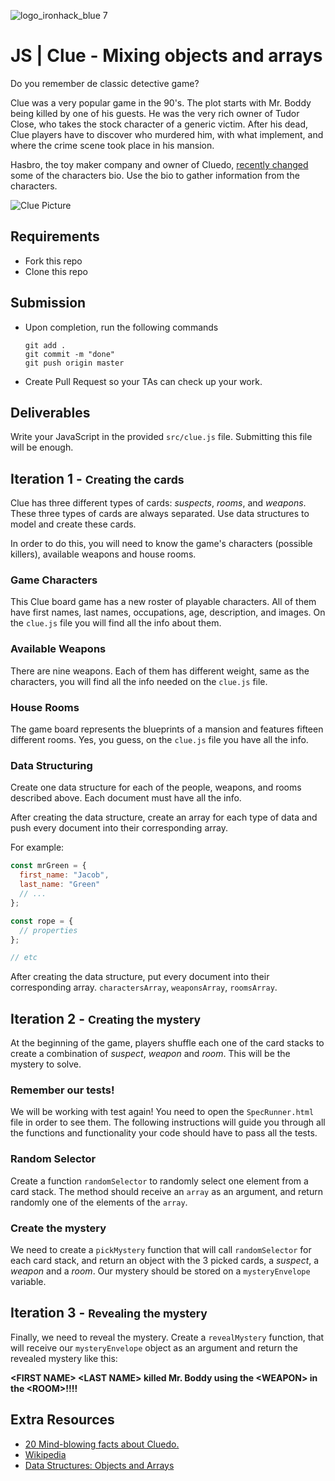 ![logo_ironhack_blue 7](https://user-images.githubusercontent.com/23629340/40541063-a07a0a8a-601a-11e8-91b5-2f13e4e6b441.png)

# JS | Clue - Mixing objects and arrays

Do you remember de classic detective game?

Clue was a very popular game in the 90's. The plot starts with Mr. Boddy being killed by one of his guests. He was the very rich owner of Tudor Close, who takes the stock character of a generic victim. After his dead, Clue players have to discover who murdered him, with what implement, and where the crime scene took place in his mansion.

Hasbro, the toy maker company and owner of Cluedo, [recently changed](http://www.independent.co.uk/arts-entertainment/cluedo-first-new-character-dr-orchid-mrs-white-dead-1949-hasbro-a7118351.html) some of the characters bio. Use the bio to gather information from the characters.

![Clue Picture](https://i.imgur.com/AZWieq9.jpg=300)

## Requirements

- Fork this repo
- Clone this repo

## Submission

- Upon completion, run the following commands

  ```
  git add .
  git commit -m "done"
  git push origin master
  ```

- Create Pull Request so your TAs can check up your work.

## Deliverables

Write your JavaScript in the provided `src/clue.js` file. Submitting this file will be enough.

## Iteration 1 - <small>Creating the cards</small>

Clue has three different types of cards: _suspects_, _rooms_, and _weapons_. These three types of cards are always separated. Use data structures to model and create these cards.

In order to do this, you will need to know the game's characters (possible killers), available weapons and house rooms.

### Game Characters

This Clue board game has a new roster of playable characters. All of them have first names, last names, occupations, age, description, and images. On the `clue.js` file you will find all the info about them.

### Available Weapons

There are nine weapons. Each of them has different weight, same as the characters, you will find all the info needed on the `clue.js` file.

### House Rooms

The game board represents the blueprints of a mansion and features fifteen different rooms. Yes, you guess, on the `clue.js` file you have all the info.

### Data Structuring

Create one data structure for each of the people, weapons, and rooms described above. Each document must have all the info.

After creating the data structure, create an array for each type of data and push every document into their corresponding array.

For example:

```javascript
const mrGreen = {
  first_name: "Jacob",
  last_name: "Green"
  // ...
};

const rope = {
  // properties
};

// etc
```

After creating the data structure, put every document into their corresponding array. `charactersArray`, `weaponsArray`, `roomsArray`.

## Iteration 2 - <small>Creating the mystery</small>

At the beginning of the game, players shuffle each one of the card stacks to create a combination of _suspect_, _weapon_ and _room_. This will be the mystery to solve.

### Remember our tests!

We will be working with test again! You need to open the `SpecRunner.html` file in order to see them. The following instructions will guide you through all the functions and functionality your code should have to pass all the tests.


### Random Selector

Create a function `randomSelector` to randomly select one element from a card stack. The method should receive an `array` as an argument, and return randomly one of the elements of the `array`.

### Create the mystery

We need to create a `pickMystery` function that will call `randomSelector` for each card stack, and return an object with the 3 picked cards, a _suspect_, a _weapon_ and a _room_. Our mystery should be stored on a `mysteryEnvelope` variable.

## Iteration 3 - <small>Revealing the mystery</small>

Finally, we need to reveal the mystery. Create a `revealMystery` function, that will receive our `mysteryEnvelope` object as an argument and return the revealed mystery like this:

**\<FIRST NAME\> \<LAST NAME\> killed Mr. Boddy using the \<WEAPON\> in the \<ROOM\>!!!!**

## Extra Resources

- [20 Mind-blowing facts about Cluedo.](http://whatculture.com/offbeat/20-mind-blowing-facts-you-didnt-know-about-cluedo)
- [Wikipedia](https://en.wikipedia.org/wiki/Cluedo)
- [Data Structures: Objects and Arrays](http://eloquentjavascript.net/04_data.html)
